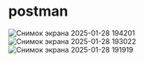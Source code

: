 # postman
![Снимок экрана 2025-01-28 194201](https://github.com/user-attachments/assets/823c2da8-4ecc-4a2a-b595-f7702ad43623)
![Снимок экрана 2025-01-28 193022](https://github.com/user-attachments/assets/83afc43c-9847-4f8d-a7b5-d2bb357cb58c)
![Снимок экрана 2025-01-28 191919](https://github.com/user-attachments/assets/d76ae793-14c7-4f63-be5a-3b4d1bfa9214)
